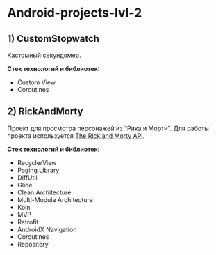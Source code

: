 # Android-projects-lvl-2
## 1) CustomStopwatch
Кастомный секундомер.  

**Стек технологий и библиотек:**
* Custom View
* Coroutines
## 2) RickAndMorty
Проект для просмотра персонажей из "Рика и Морти". Для работы проекта используется [The Rick and Morty API](https://rickandmortyapi.com/).

**Стек технологий и библиотек:**
* RecyclerView
* Paging Library
* DiffUtil
* Glide
* Clean Architecture
* Multi-Module Architecture
* Koin
* MVP
* Retrofit
* AndroidX Navigation
* Coroutines
* Repository